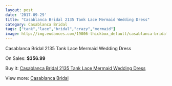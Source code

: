 ```yaml
---
layout: post
date: '2017-09-29'
title: "Casablanca Bridal 2135 Tank Lace Mermaid Wedding Dress"
category: Casablanca Bridal
tags: ["tank","lace","bridal","crazy","mermaid"]
image: http://img.eudances.com/19006-thickbox_default/casablanca-bridal-2135-tank-lace-mermaid-wedding-dress.jpg
---
```

Casablanca Bridal 2135 Tank Lace Mermaid Wedding Dress

On Sales: **$356.99**
<a href="https://www.eudances.com/en/casablanca-bridal/5651-casablanca-bridal-2135-tank-lace-mermaid-wedding-dress.html"><amp-img layout="responsive" width="600" height="600" src="//img.eudances.com/19006-thickbox_default/casablanca-bridal-2135-tank-lace-mermaid-wedding-dress.jpg" alt="Casablanca Bridal 2135 Tank Lace Mermaid Wedding Dress 0" /></a>
<a href="https://www.eudances.com/en/casablanca-bridal/5651-casablanca-bridal-2135-tank-lace-mermaid-wedding-dress.html"><amp-img layout="responsive" width="600" height="600" src="//img.eudances.com/19008-thickbox_default/casablanca-bridal-2135-tank-lace-mermaid-wedding-dress.jpg" alt="Casablanca Bridal 2135 Tank Lace Mermaid Wedding Dress 1" /></a>
<a href="https://www.eudances.com/en/casablanca-bridal/5651-casablanca-bridal-2135-tank-lace-mermaid-wedding-dress.html"><amp-img layout="responsive" width="600" height="600" src="//img.eudances.com/19007-thickbox_default/casablanca-bridal-2135-tank-lace-mermaid-wedding-dress.jpg" alt="Casablanca Bridal 2135 Tank Lace Mermaid Wedding Dress 2" /></a>

Buy it: [Casablanca Bridal 2135 Tank Lace Mermaid Wedding Dress](https://www.eudances.com/en/casablanca-bridal/5651-casablanca-bridal-2135-tank-lace-mermaid-wedding-dress.html "Casablanca Bridal 2135 Tank Lace Mermaid Wedding Dress")

View more: [Casablanca Bridal](https://www.eudances.com/en/4-casablanca-bridal "Casablanca Bridal")